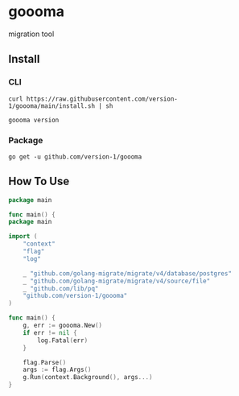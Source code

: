 # goooma

migration tool


## Install

### CLI

```
curl https://raw.githubusercontent.com/version-1/goooma/main/install.sh | sh

goooma version
```

### Package

```
go get -u github.com/version-1/goooma
```


## How To Use

```go
package main

func main() {
package main

import (
	"context"
	"flag"
	"log"

	_ "github.com/golang-migrate/migrate/v4/database/postgres"
	_ "github.com/golang-migrate/migrate/v4/source/file"
	_ "github.com/lib/pq"
	"github.com/version-1/goooma"
)

func main() {
	g, err := goooma.New()
	if err != nil {
		log.Fatal(err)
	}

	flag.Parse()
	args := flag.Args()
	g.Run(context.Background(), args...)
}
```

